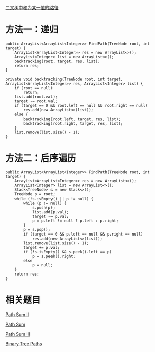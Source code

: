 [二叉树中和为某一值的路径](https://www.nowcoder.com/practice/b736e784e3e34731af99065031301bca?tpId=13&tqId=11177&tPage=1&rp=1&ru=/ta/coding-interviews&qru=/ta/coding-interviews/question-ranking&from=cyc_github)

# 方法一：递归

    public ArrayList<ArrayList<Integer>> FindPath(TreeNode root, int target) {
        ArrayList<ArrayList<Integer>> res = new ArrayList<>();
        ArrayList<Integer> list = new ArrayList<>();
        backtracking(root, target, res, list);
        return res;
    }

    private void backtracking(TreeNode root, int target, ArrayList<ArrayList<Integer>> res, ArrayList<Integer> list) {
        if (root == null)
            return;
        list.add(root.val);
        target -= root.val;
        if (target == 0 && root.left == null && root.right == null)
            res.add(new ArrayList<>(list));
        else {
            backtracking(root.left, target, res, list);
            backtracking(root.right, target, res, list);
        }
        list.remove(list.size() - 1);
    }

# 方法二：后序遍历

    public ArrayList<ArrayList<Integer>> FindPath(TreeNode root, int target) {
        ArrayList<ArrayList<Integer>> res = new ArrayList<>();
        ArrayList<Integer> list = new ArrayList<>();
        Stack<TreeNode> s = new Stack<>();
        TreeNode p = root;
        while (!s.isEmpty() || p != null) {
            while (p != null) {
                s.push(p);
                list.add(p.val);
                target -= p.val;
                p = p.left != null ? p.left : p.right;
            }
            p = s.pop();
            if (target == 0 && p.left == null && p.right == null)
                res.add(new ArrayList<>(list));
            list.remove(list.size() - 1);
            target += p.val;
            if (!s.isEmpty() && s.peek().left == p)
                p = s.peek().right;
            else
                p = null;
        }
        return res;
    }

# 相关题目

[Path Sum II](https://leetcode.com/problems/path-sum-ii/)

[Path Sum](https://leetcode.com/problems/path-sum/)

[Path Sum III](https://leetcode.com/problems/path-sum-iii/)

[Binary Tree Paths](https://leetcode.com/problems/binary-tree-paths/)
